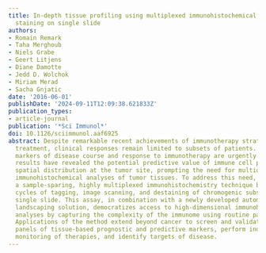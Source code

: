 ```yaml
---
title: In-depth tissue profiling using multiplexed immunohistochemical consecutive
  staining on single slide
authors:
- Romain Remark
- Taha Merghoub
- Niels Grabe
- Geert Litjens
- Diane Damotte
- Jedd D. Wolchok
- Miriam Merad
- Sacha Gnjatic
date: '2016-06-01'
publishDate: '2024-09-11T12:09:38.621833Z'
publication_types:
- article-journal
publication: '*Sci Immunol*'
doi: 10.1126/sciimmunol.aaf6925
abstract: Despite remarkable recent achievements of immunotherapy strategies in cancer
  treatment, clinical responses remain limited to subsets of patients. Predictive
  markers of disease course and response to immunotherapy are urgently needed. Recent
  results have revealed the potential predictive value of immune cell phenotype and
  spatial distribution at the tumor site, prompting the need for multidimensional
  immunohistochemical analyses of tumor tissues. To address this need, we developed
  a sample-sparing, highly multiplexed immunohistochemistry technique based on iterative
  cycles of tagging, image scanning, and destaining of chromogenic substrate on a
  single slide. This assay, in combination with a newly developed automated digital
  landscaping solution, democratizes access to high-dimensional immunohistochemical
  analyses by capturing the complexity of the immunome using routine pathology standards.
  Applications of the method extend beyond cancer to screen and validate comprehensive
  panels of tissue-based prognostic and predictive markers, perform indepth in situ
  monitoring of therapies, and identify targets of disease.
---
```


